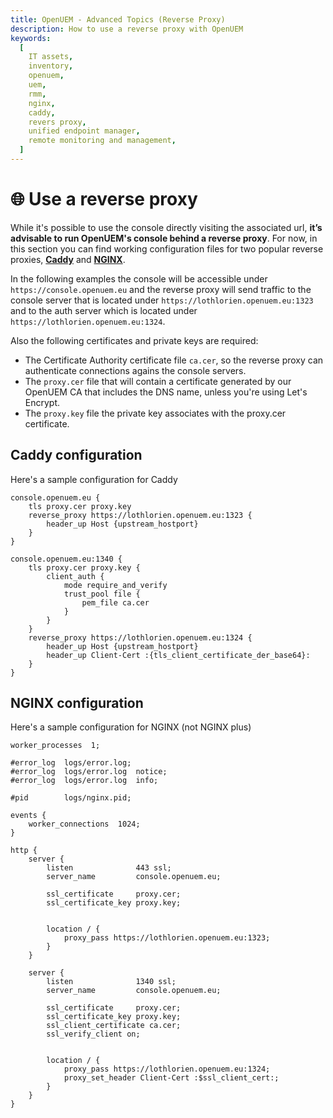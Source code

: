 ```yaml
---
title: OpenUEM - Advanced Topics (Reverse Proxy)
description: How to use a reverse proxy with OpenUEM
keywords:
  [
    IT assets,
    inventory,
    openuem,
    uem,
    rmm,
    nginx,
    caddy,
    revers proxy,
    unified endpoint manager,
    remote monitoring and management,
  ]
---
```


# 🌐 Use a reverse proxy

While it's possible to use the console directly visiting the associated url, **it’s advisable to run OpenUEM's console behind a reverse proxy**. For now, in this section you can find working configuration files for two popular reverse proxies, **[Caddy](https://caddyserver.com/)** and **[NGINX](https://nginx.org/en/)**.

In the following examples the console will be accessible under `https://console.openuem.eu` and the reverse proxy will send traffic to the console server that is located under `https://lothlorien.openuem.eu:1323` and to the auth server which is located under `https://lothlorien.openuem.eu:1324`.

Also the following certificates and private keys are required:

- The Certificate Authority certificate file `ca.cer`, so the reverse proxy can authenticate connections agains the console servers.
- The `proxy.cer` file that will contain a certificate generated by our OpenUEM CA that includes the DNS name, unless you're using Let's Encrypt.
- The `proxy.key` file the private key associates with the proxy.cer certificate.

## Caddy configuration

Here's a sample configuration for Caddy

```(bash)
console.openuem.eu {
    tls proxy.cer proxy.key
    reverse_proxy https://lothlorien.openuem.eu:1323 {
        header_up Host {upstream_hostport}
    }
}

console.openuem.eu:1340 {
    tls proxy.cer proxy.key {
        client_auth {
            mode require_and_verify
            trust_pool file {
                pem_file ca.cer
            }
        }
    }
    reverse_proxy https://lothlorien.openuem.eu:1324 {
        header_up Host {upstream_hostport}
        header_up Client-Cert :{tls_client_certificate_der_base64}:
    }
}

```

## NGINX configuration

Here's a sample configuration for NGINX (not NGINX plus)

```(bash)
worker_processes  1;

#error_log  logs/error.log;
#error_log  logs/error.log  notice;
#error_log  logs/error.log  info;

#pid        logs/nginx.pid;

events {
    worker_connections  1024;
}

http {
    server {
        listen              443 ssl;
        server_name         console.openuem.eu;

        ssl_certificate     proxy.cer;
        ssl_certificate_key proxy.key;


        location / {
            proxy_pass https://lothlorien.openuem.eu:1323;
        }
    }

    server {
        listen              1340 ssl;
        server_name         console.openuem.eu;

        ssl_certificate     proxy.cer;
        ssl_certificate_key proxy.key;
        ssl_client_certificate ca.cer;
        ssl_verify_client on;


        location / {
            proxy_pass https://lothlorien.openuem.eu:1324;
            proxy_set_header Client-Cert :$ssl_client_cert:;
        }
    }
}
```
